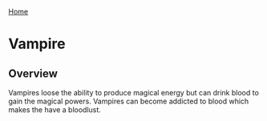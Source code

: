 [Home](../../README.md)

# Vampire

## Overview

Vampires loose the ability to produce magical energy but can drink blood to gain the magical powers. Vampires can become addicted to blood which makes the have a bloodlust. 